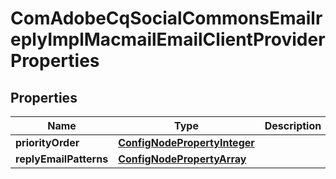 

# ComAdobeCqSocialCommonsEmailreplyImplMacmailEmailClientProviderProperties

## Properties

Name | Type | Description | Notes
------------ | ------------- | ------------- | -------------
**priorityOrder** | [**ConfigNodePropertyInteger**](ConfigNodePropertyInteger.md) |  |  [optional]
**replyEmailPatterns** | [**ConfigNodePropertyArray**](ConfigNodePropertyArray.md) |  |  [optional]



